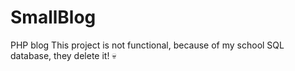 # SmallBlog
 PHP blog
 This project is not functional, because of my school SQL database, they delete it! 💀
